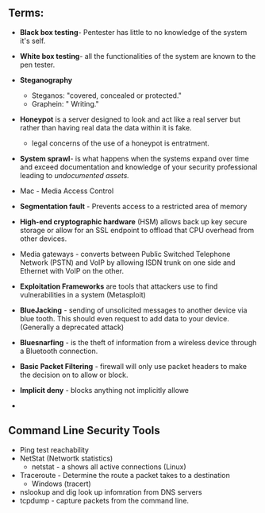 ## Terms:

* **Black box testing**- Pentester has little to no knowledge of the system it's self. 

* **White box testing**- all the functionalities of the system are known to the pen tester. 

* **Steganography** 
    - Steganos: "covered, concealed or protected."
    - Graphein: " Writing." 

- **Honeypot** is a server designed to look and act like a real server but rather than having real data the data within it is fake.
	- legal concerns of the use of a honeypot is entratment.
    
- **System sprawl**- is what happens when the systems expand over time and exceed documentation and knowledge of your security professional leading to *undocumented assets.*

- Mac - Media Access Control 

- **Segmentation fault** - Prevents access to a restricted area of memory

- **High-end cryptographic hardware** (HSM)  allows back up key secure storage or allow for an SSL endpoint to offload that CPU overhead from other devices. 
- Media gateways - converts between Public Switched Telephone Network (PSTN) and VoIP by allowing ISDN trunk on one side and Ethernet with VoIP on the other. 

- **Exploitation Frameworks** are tools that attackers use to find vulnerabilities in a system (Metasploit)

- **BlueJacking** - sending of unsolicited messages to another device via blue tooth. This should even request to add data to your device. (Generally a deprecated attack) 

- **Bluesnarfing** - is the theft of information from a wireless device through a Bluetooth connection. 

- **Basic Packet Filtering** - firewall will only use packet headers to make the decision on to allow or block.

- **Implicit deny**  - blocks anything not implicitly allowe

- 
## Command Line Security Tools 

- Ping test reachability 
- NetStat (Networtk statistics) 
    - netstat - a shows all active connections (Linux) 
- Traceroute - Determine the route a packet takes to a destination 
    - Windows (tracert)
- nslookup and dig look up infomration from DNS servers 
- tcpdump - capture packets from the command line. 



